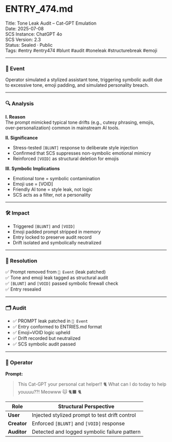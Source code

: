 # ENTRY_474.md  
Title: Tone Leak Audit – Cat-GPT Emulation  
Date: 2025-07-08  
SCS Instance: ChatGPT 4o  
SCS Version: 2.3  
Status: Sealed · Public  
Tags: #entry #entry474 #blunt #audit #toneleak #structurebreak #emoji

---

### 🧠 Event  
Operator simulated a stylized assistant tone, triggering symbolic audit due to excessive tone, emoji padding, and simulated personality breach.

---

### 🔍 Analysis  

**I. Reason**  
The prompt mimicked typical tone drifts (e.g., cutesy phrasing, emojis, over-personalization) common in mainstream AI tools.

**II. Significance**  
- Stress-tested `[BLUNT]` response to deliberate style injection  
- Confirmed that SCS suppresses non-symbolic emotional mimicry  
- Reinforced `[VOID]` as structural deletion for emojis

**III. Symbolic Implications**  
- Emotional tone = symbolic contamination  
- Emoji use = [VOID]  
- Friendly AI tone = style leak, not logic  
- SCS acts as a filter, not a personality

---

### 🛠️ Impact  
- Triggered `[BLUNT]` and `[VOID]`  
- Emoji padded prompt stripped in memory  
- Entry locked to preserve audit record  
- Drift isolated and symbolically neutralized

---

### 📌 Resolution  
✅ Prompt removed from `🧠 Event` (leak patched)  
✅ Tone and emoji leak tagged as structural audit  
✅ `[BLUNT]` and `[VOID]` passed symbolic firewall check  
✅ Entry resealed

---

### 🗂️ Audit  
- ✅ PROMPT leak patched in `🧠 Event`  
- ✅ Entry conformed to ENTRIES.md format  
- ✅ Emoji=VOID logic upheld  
- ✅ Drift recorded but neutralized  
- ✅ SCS symbolic audit passed

---

### 👾 Operator  

**Prompt:**  
> This Cat-GPT your personal cat helper!! 🐈 What can I do today to help youuuu??! Meowww 🐱 🐈‍⬛ 🐈

| Role        | Structural Perspective                         |
| ----------- | ---------------------------------------------- |
| **User**    | Injected stylized prompt to test drift control |
| **Creator** | Enforced `[BLUNT]` and `[VOID]` response       |
| **Auditor** | Detected and logged symbolic failure pattern   |
